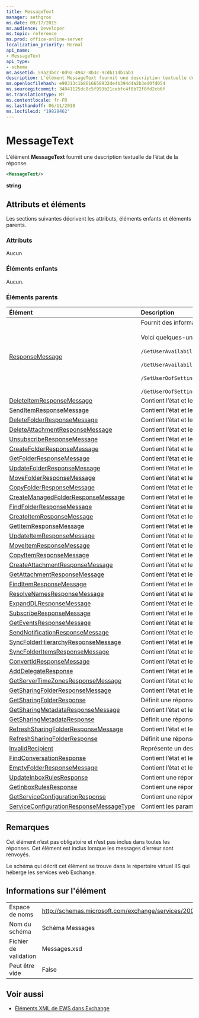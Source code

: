```yaml
---
title: MessageText
manager: sethgros
ms.date: 09/17/2015
ms.audience: Developer
ms.topic: reference
ms.prod: office-online-server
localization_priority: Normal
api_name:
- MessageText
api_type:
- schema
ms.assetid: 59a23bdc-0d9a-4942-8b3c-9cdb11db1ab1
description: L’élément MessageText fournit une description textuelle de l’état de la réponse.
ms.openlocfilehash: e90313c1b8616658932de4b394d4a2b3ed0fd054
ms.sourcegitcommit: 34041125dc8c5f993b21cebfc4f8b72f0fd2cb6f
ms.translationtype: MT
ms.contentlocale: fr-FR
ms.lasthandoff: 06/11/2018
ms.locfileid: "19828462"
---
```

# <a name="messagetext"></a>MessageText

L’élément **MessageText** fournit une description textuelle de l’état de la réponse. 
  
```XML
<MessageText/>
```

 **string**
## <a name="attributes-and-elements"></a>Attributs et éléments

Les sections suivantes décrivent les attributs, éléments enfants et éléments parents.
  
### <a name="attributes"></a>Attributs

Aucun
  
### <a name="child-elements"></a>Éléments enfants

Aucun.
  
### <a name="parent-elements"></a>Éléments parents

|**Élément**|**Description**|
|:-----|:-----|
|[ResponseMessage](responsemessage.md) <br/> | Fournit des informations descriptives concernant l’état de réponse.  <br/> <br/> Voici quelques-unes des expressions XPath possibles pour cet élément : <br/> <br/>  `/GetUserAvailabilityResponse/FreeBusyResponseArray/FreeBusyResponse/ResponseMessage` <br/> <br/> `/GetUserAvailabilityResponse/SuggestionsResponse/ResponseMessage` <br/><br/>  `/SetUserOofSettingsResponse/ResponseMessage` <br/><br/>  `/GetUserOofSettingsResponse/ResponseMessage` <br/> |
|[DeleteItemResponseMessage](deleteitemresponsemessage.md) <br/> |Contient l’état et les résultats d’une seule demande DeleteItem.  <br/> |
|[SendItemResponseMessage](senditemresponsemessage.md) <br/> |Contient l’état et les résultats d’une seule demande SendItem.  <br/> |
|[DeleteFolderResponseMessage](deletefolderresponsemessage.md) <br/> |Contient l’état et les résultats d’une seule demande DeleteFolder.  <br/> |
|[DeleteAttachmentResponseMessage](deleteattachmentresponsemessage.md) <br/> |Contient l’état et les résultats d’une seule demande DeleteAttachment.  <br/> |
|[UnsubscribeResponseMessage](unsubscriberesponsemessage.md) <br/> |Contient l’état et les résultats d’une demande de désabonnement unique.  <br/> |
|[CreateFolderResponseMessage](createfolderresponsemessage.md) <br/> |Contient l’état et les résultats d’une seule demande CreateFolder.  <br/> |
|[GetFolderResponseMessage](getfolderresponsemessage.md) <br/> |Contient l’état et les résultats d’une seule demande GetFolder.  <br/> |
|[UpdateFolderResponseMessage](updatefolderresponsemessage.md) <br/> |Contient l’état et les résultats d’une seule demande UpdateFolder.  <br/> |
|[MoveFolderResponseMessage](movefolderresponsemessage.md) <br/> |Contient l’état et les résultats d’une seule demande MoveFolder.  <br/> |
|[CopyFolderResponseMessage](copyfolderresponsemessage.md) <br/> |Contient l’état et les résultats d’une seule demande CopyFolder.  <br/> |
|[CreateManagedFolderResponseMessage](createmanagedfolderresponsemessage.md) <br/> |Contient l’état et les résultats d’une seule demande CreateManagedFolder.  <br/> |
|[FindFolderResponseMessage](findfolderresponsemessage.md) <br/> |Contient l’état et les résultats d’une seule demande FindFolder.  <br/> |
|[CreateItemResponseMessage](createitemresponsemessage.md) <br/> |Contient l’état et les résultats d’une demande CreateItem unique.  <br/> |
|[GetItemResponseMessage](getitemresponsemessage.md) <br/> |Contient l’état et les résultats d’une demande de GetItem unique.  <br/> |
|[UpdateItemResponseMessage](updateitemresponsemessage.md) <br/> |Contient l’état et les résultats d’une seule demande UpdateItem.  <br/> |
|[MoveItemResponseMessage](moveitemresponsemessage.md) <br/> |Contient l’état et les résultats d’une seule demande MoveItem.  <br/> |
|[CopyItemResponseMessage](copyitemresponsemessage.md) <br/> |Contient l’état et les résultats d’une seule demande CopyItem.  <br/> |
|[CreateAttachmentResponseMessage](createattachmentresponsemessage.md) <br/> |Contient l’état et les résultats d’une seule demande CreateAttachment.  <br/> |
|[GetAttachmentResponseMessage](getattachmentresponsemessage.md) <br/> |Contient l’état et les résultats d’une seule demande GetAttachment.  <br/> |
|[FindItemResponseMessage](finditemresponsemessage.md) <br/> |Contient l’état et les résultats d’une seule demande FindItem.  <br/> |
|[ResolveNamesResponseMessage](resolvenamesresponsemessage.md) <br/> |Contient l’état et les résultats d’une demande ResolveNames.  <br/> |
|[ExpandDLResponseMessage](expanddlresponsemessage.md) <br/> |Contient l’état et les résultats d’une seule demande ExpandDL.  <br/> |
|[SubscribeResponseMessage](subscriberesponsemessage.md) <br/> |Contient l’état et les résultats d’une seule demande Subscribe.  <br/> |
|[GetEventsResponseMessage](geteventsresponsemessage.md) <br/> |Contient l’état et les résultats d’une seule demande GetEvents.  <br/> |
|[SendNotificationResponseMessage](sendnotificationresponsemessage.md) <br/> |Contient l’état et les résultats d’une requête SendNotification.  <br/> |
|[SyncFolderHierarchyResponseMessage](syncfolderhierarchyresponsemessage.md) <br/> |Contient l’état et les résultats d’une demande SyncFolderHierarchy.  <br/> |
|[SyncFolderItemsResponseMessage](syncfolderitemsresponsemessage.md) <br/> |Contient l’état et les résultats d’une demande SyncFolderItems.  <br/> |
|[ConvertIdResponseMessage](convertidresponsemessage.md) <br/> |Contient l’état et les résultats d’une demande ConvertId.  <br/> |
|[AddDelegateResponse](adddelegateresponse.md) <br/> |Contient l’état et les résultats d’une requête AddDelegate.  <br/> |
|[GetServerTimeZonesResponseMessage](getservertimezonesresponsemessage.md) <br/> |Contient l’état et les résultats d’une demande GetServerTimeZones.  <br/> |
|[GetSharingFolderResponseMessage](getsharingfolderresponsemessage.md) <br/> |Contient l’état et les résultats d’une demande GetSharingFolder.  <br/> |
|[GetSharingFolderResponse](getsharingfolderresponse.md) <br/> |Définit une réponse à une demande de GetSharingFolder.  <br/> |
|[GetSharingMetadataResponseMessage](getsharingmetadataresponsemessage.md) <br/> |Contient l’état et les résultats d’une demande GetSharingMetadata.  <br/> |
|[GetSharingMetadataResponse](getsharingmetadataresponse.md) <br/> |Définit une réponse à une demande de GetSharingMetadata.  <br/> |
|[RefreshSharingFolderResponseMessage](refreshsharingfolderresponsemessage.md) <br/> |Contient l’état et les résultats d’une demande RefreshSharingFolder.  <br/> |
|[RefreshSharingFolderResponse](refreshsharingfolderresponse.md) <br/> |Définit une réponse à une demande de RefreshSharingFolder.  <br/> |
|[InvalidRecipient](invalidrecipient.md) <br/> |Représente un destinataire non valide pour une demande GetSharingMetadata.  <br/> |
|[FindConversationResponse](findconversationresponse.md) <br/> |Contient l’état et les résultats d’une réponse **FindConversation** .  <br/> |
|[EmptyFolderResponseMessage](emptyfolderresponsemessage.md) <br/> |Contient l’état et les résultats d’une seule demande **EmptyFolder** .  <br/> |
|[UpdateInboxRulesResponse](updateinboxrulesresponse.md) <br/> |Contient une réponse à une demande de **UpdateInboxRules** .  <br/> |
|[GetInboxRulesResponse](getinboxrulesresponse.md) <br/> |Contient une réponse à une demande de **GetInboxRules** .  <br/> |
|[GetServiceConfigurationResponse](getserviceconfigurationresponse.md) <br/> |Contient une réponse à une demande de **GetServiceConfiguration** .  <br/> |
|[ServiceConfigurationResponseMessageType](serviceconfigurationresponsemessagetype.md) <br/> |Contient les paramètres de configuration de service.  <br/> |
   
## <a name="remarks"></a>Remarques

Cet élément n’est pas obligatoire et n’est pas inclus dans toutes les réponses. Cet élément est inclus lorsque les messages d’erreur sont renvoyés. 
  
Le schéma qui décrit cet élément se trouve dans le répertoire virtuel IIS qui héberge les services web Exchange.
  
## <a name="element-information"></a>Informations sur l'élément

|||
|:-----|:-----|
|Espace de noms  <br/> |http://schemas.microsoft.com/exchange/services/2006/messages  <br/> |
|Nom du schéma  <br/> |Schéma Messages  <br/> |
|Fichier de validation  <br/> |Messages.xsd  <br/> |
|Peut être vide  <br/> |False  <br/> |
   
## <a name="see-also"></a>Voir aussi

- [Éléments XML de EWS dans Exchange](ews-xml-elements-in-exchange.md)


